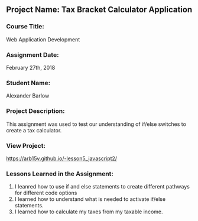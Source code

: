 ## Project Name:  Tax Bracket Calculator Application

### Course Title:
Web Application Development

### Assignment Date:  
February 27th, 2018

### Student Name:  
Alexander Barlow

### Project Description:
This assignment was used to test our understanding of if/else switches to create a tax calculator.

### View Project:
https://arb15v.github.io/-lesson5_javascript2/

### Lessons Learned in the Assignment:
1. I leanred how to use if and else statements to create different pathways for different code options
2. I learned how to understand what is needed to activate if/else statements.
3. I learned how to calculate my taxes from my taxable income.

